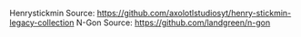 Henrystickmin Source: https://github.com/axolotlstudiosyt/henry-stickmin-legacy-collection
N-Gon Source: https://github.com/landgreen/n-gon
